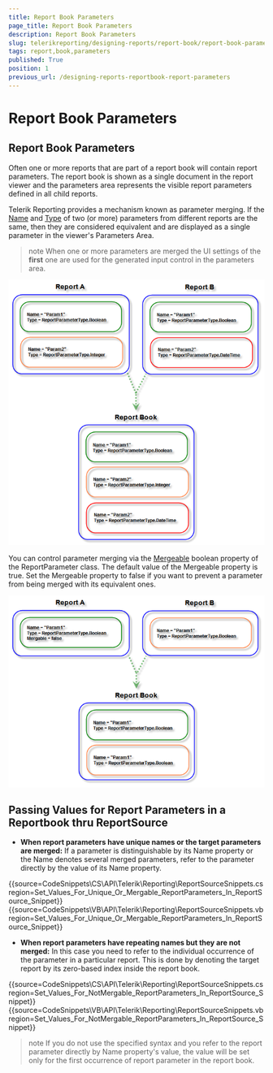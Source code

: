 ```yaml
---
title: Report Book Parameters
page_title: Report Book Parameters 
description: Report Book Parameters
slug: telerikreporting/designing-reports/report-book/report-book-parameters
tags: report,book,parameters
published: True
position: 1
previous_url: /designing-reports-reportbook-report-parameters
---
```


# Report Book Parameters


## Report Book Parameters

Often one or more reports that are part of a report book will contain report parameters. The report book is shown as a single document in the report viewer and the parameters area represents the visible report parameters defined in all child reports.         

Telerik Reporting provides a mechanism known as parameter merging. If the [Name](/reporting/api/Telerik.Reporting.IReportParameter#Telerik_Reporting_IReportParameter_Name) and  [Type](/reporting/api/Telerik.Reporting.IReportParameter#Telerik_Reporting_IReportParameter_Type) of two (or more) parameters from different reports are the same, then they are considered equivalent and are displayed as a single parameter in the viewer's Parameters Area.         

>note When one or more parameters are merged the UI settings of the  __first__  one are used for the generated input control in the parameters area.           
  

  ![](images/ReportBook3_MergedParameters.png)

You can control parameter merging via the [Mergeable](/reporting/api/Telerik.Reporting.IReportParameter#Telerik_Reporting_IReportParameter_Mergeable)  boolean property of the ReportParameter class. The default value of the Mergeable property is true. Set the Mergeable property to false if you want to prevent a parameter from being merged with its equivalent ones.           

  ![](images/ReportBook4_MergedParameters2.png)

## Passing Values for Report Parameters in a Reportbook thru ReportSource

* __When report parameters have unique names or the target parameters are merged:__ If a parameter is distinguishable by its Name property or the Name denotes several merged parameters,               refer to the parameter directly by the value of its Name property.             

{{source=CodeSnippets\CS\API\Telerik\Reporting\ReportSourceSnippets.cs region=Set_Values_For_Unique_Or_Mergable_ReportParameters_In_ReportSource_Snippet}}
{{source=CodeSnippets\VB\API\Telerik\Reporting\ReportSourceSnippets.vb region=Set_Values_For_Unique_Or_Mergable_ReportParameters_In_ReportSource_Snippet}}

* __When report parameters have repeating names but they are not merged:__ In this case you need to refer to the individual occurrence of the parameter in a particular report. This is done by denoting the target report by its zero-based index inside the report book.             

{{source=CodeSnippets\CS\API\Telerik\Reporting\ReportSourceSnippets.cs region=Set_Values_For_NotMergable_ReportParameters_In_ReportSource_Snippet}}
{{source=CodeSnippets\VB\API\Telerik\Reporting\ReportSourceSnippets.vb region=Set_Values_For_NotMergable_ReportParameters_In_ReportSource_Snippet}}

  >note If you do not use the specified syntax and you refer to the report parameter directly by Name property's value, the value will be set only for the first occurrence of report parameter in the report book.               
